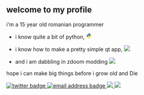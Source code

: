<h2> welcome to my profile </h2>

i'm a 15 year old romanian programmer

* i know quite a bit of python, <img src="https://github.com/devicons/devicon/blob/master/icons/python/python-original.svg" width=16>

* i know how to make a pretty simple qt app, <img src="https://variwiki.com/images/4/4e/Qt_logo.png" width=16>

* and i am dabbling in zdoom modding <img src="https://user-images.githubusercontent.com/30739239/35974607-dfff8840-0cc0-11e8-97c8-154633d4924e.png" width=16>

hope i can make big things before i grow old and Die

<div>
  <a href="https://x.com/danatationn"> <img src="https://img.shields.io/badge/twitter-blue?style=flat&logo=x&logoColor=white" alt="twitter badge"> </a>
  <a href="mailto:danatation@gmail.com"> <img src="https://img.shields.io/badge/email-darkred?style=flat&logo=gmail&logoColor=white" alt="email address badge"> </a>
  <a href="https://discord.com/users/1282386549685878864"> <img src="https://img.shields.io/badge/discord-darkblue?style=flat&logo=discord&logoColor=white"> </a>
  <img src="https://komarev.com/ghpvc/?username=danatationn">
</div>

